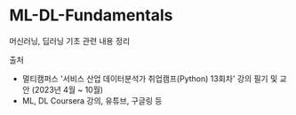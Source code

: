 # ML-DL-Fundamentals
머신러닝, 딥러닝 기초 관련 내용 정리 

출처 
- 멀티캠퍼스 '서비스 산업 데이터분석가 취업캠프(Python) 13회차' 강의 필기 및 교안 (2023년 4월 ~ 10월)
- ML, DL Coursera 강의, 유튜브, 구글링 등

